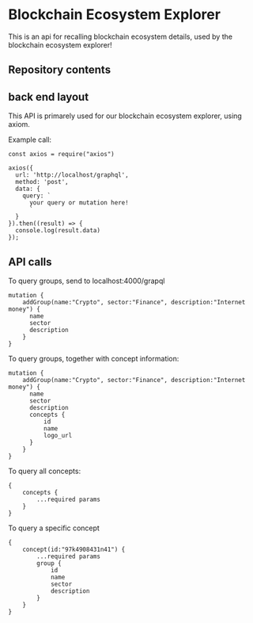 # Blockchain Ecosystem Explorer

This is an api for recalling blockchain ecosystem details, used by the blockchain ecosystem explorer!

## Repository contents

## back end layout

This API is primarely used for our blockchain ecosystem explorer, using axiom.

Example call:

~~~
const axios = require("axios")

axios({
  url: 'http://localhost/graphql',
  method: 'post',
  data: {
    query: `
      your query or mutation here!
      `
  }
}).then((result) => {
  console.log(result.data)
});
~~~

## API calls

To query groups, send to localhost:4000/grapql
~~~
mutation {
    addGroup(name:"Crypto", sector:"Finance", description:"Internet money") {
      name
      sector
      description
    }
}
~~~

To query groups, together with concept information:
~~~
mutation {
    addGroup(name:"Crypto", sector:"Finance", description:"Internet money") {
      name
      sector
      description
      concepts {
          id
          name
          logo_url
      }
    }
}
~~~

To query all concepts:
~~~
{
    concepts {
        ...required params
    }
}
~~~

To query a specific concept
~~~
{
    concept(id:"97k4908431n41") {
        ...required params
        group {
            id
            name
            sector
            description
        }
    }
}
~~~